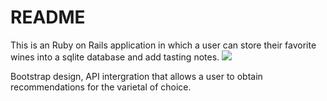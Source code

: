 # README

This is an Ruby on Rails application in which a user can store their favorite wines into a sqlite database and add tasting notes.
<a src="https://imgur.com/0PwvAwp"><img src="https://i.imgur.com/0PwvAwp.gif" /></a>


 Bootstrap design, API intergration that allows a user to obtain recommendations for the varietal of choice.


